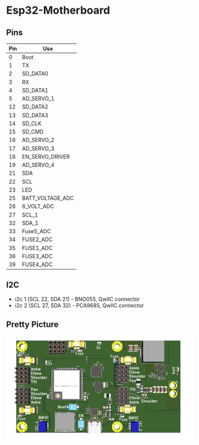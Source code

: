 # Esp32-Motherboard

## Pins
|Pin|Use|
|---|---|
| 0| Boot|
| 1| TX|
| 2| SD_DATA0|
| 3| RX|
| 4| SD_DATA1|
| 5| AD_SERVO_1|
| 12| SD_DATA2|
| 13| SD_DATA3|
| 14| SD_CLK|
| 15| SD_CMD|
| 16| AD_SERVO_2|
| 17| AD_SERVO_3|
| 18| EN_SERVO_DRIVER|
| 19| AD_SERVO_4|
| 21| SDA |
| 22| SCL |
| 23| LED|
| 25| BATT_VOLTAGE_ADC|
| 26| 6_VOLT_ADC|
| 27| SCL_1|
| 32| SDA_1|
| 33| Fuse5_ADC|
| 34| FUSE2_ADC|
| 35| FUSE1_ADC|
| 36| FUSE3_ADC|
| 39| FUSE4_ADC|

## I2C

  * i2c 1 (SCL 22, SDA 21) - BNO055, QwIIC connector
  * i2c 2 (SCL 27, SDA 32) - PCA9685, QwIIC connector
  
## Pretty Picture
![Motherboard](Motherboard.png)

